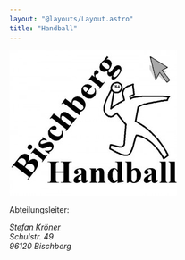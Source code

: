 ```yaml
---
layout: "@layouts/Layout.astro"
title: "Handball"
---
```


[![Logo hc03 Bamberg](../../assets/HC-logo1.jpg)](https://www.hc03-bamberg.de/)

Abteilungsleiter:

<address>
<a href="mailto:stefan.kroener@fcbischberg.de">Stefan Kröner</a><br />
Schulstr. 49<br />
96120 Bischberg
</address>
